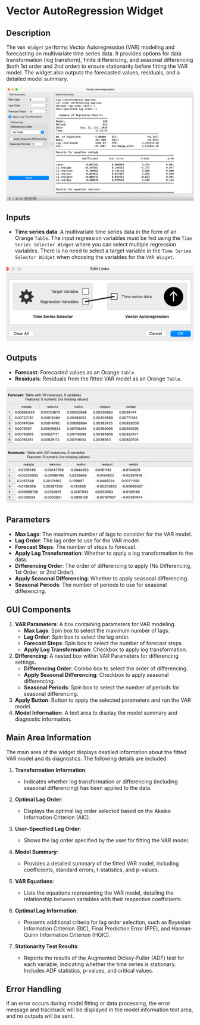 # Vector AutoRegression Widget

## Description
The `VAR Widget` performs Vector Autoregression (VAR) modeling and forecasting on multivariate time series data. It provides options for data transformation (log transform), finite differencing, and seasonal differencing (both 1st order and 2nd order) to ensure stationarity before fitting the VAR model. The widget also outputs the forecasted values, residuals, and a detailed model summary.

![](../images/sankarsh-widgets/var/var1.png)


## Inputs
- **Time series data**: A multivariate time series data in the form of an Orange `Table`. The input regression variables must be fed using the `Time Series Selector Widget` where you can select multiple regression variables. There is no need to select a target variable in the `Time Series Selector Widget` when choosing the variables for the `VAR Wisget`. 

![](../images/sankarsh-widgets/var/var3.png)

## Outputs
- **Forecast**: Forecasted values as an Orange `Table`.
- **Residuals**: Residuals from the fitted VAR model as an Orange `Table`.

![](../images/sankarsh-widgets/var/var2.png)


## Parameters
- **Max Lags**: The maximum number of lags to consider for the VAR model.
- **Lag Order**: The lag order to use for the VAR model.
- **Forecast Steps**: The number of steps to forecast.
- **Apply Log Transformation**: Whether to apply a log transformation to the data.
- **Differencing Order**: The order of differencing to apply (No Differencing, 1st Order, or 2nd Order).
- **Apply Seasonal Differencing**: Whether to apply seasonal differencing.
- **Seasonal Periods**: The number of periods to use for seasonal differencing.

## GUI Components
1. **VAR Parameters**: A box containing parameters for VAR modeling.
    - **Max Lags**: Spin box to select the maximum number of lags.
    - **Lag Order**: Spin box to select the lag order.
    - **Forecast Steps**: Spin box to select the number of forecast steps.
    - **Apply Log Transformation**: Checkbox to apply log transformation.
2. **Differencing**: A nested box within VAR Parameters for differencing settings.
    - **Differencing Order**: Combo box to select the order of differencing.
    - **Apply Seasonal Differencing**: Checkbox to apply seasonal differencing.
    - **Seasonal Periods**: Spin box to select the number of periods for seasonal differencing.
3. **Apply Button**: Button to apply the selected parameters and run the VAR model.
4. **Model Information**: A text area to display the model summary and diagnostic information.

## Main Area Information
The main area of the widget displays deatiled information about the fitted VAR model and its diagnostics. The following details are included:

1. **Transformation Information**: 
    - Indicates whether log transformation or differencing (including seasonal differencing) has been applied to the data.

2. **Optimal Lag Order**: 
    - Displays the optimal lag order selected based on the Akaike Information Criterion (AIC).

3. **User-Specified Lag Order**: 
    - Shows the lag order specified by the user for fitting the VAR model.

4. **Model Summary**: 
    - Provides a detailed summary of the fitted VAR model, including coefficients, standard errors, t-statistics, and p-values.

5. **VAR Equations**: 
    - Lists the equations representing the VAR model, detailing the relationship between variables with their respective coefficients.

6. **Optimal Lag Information**: 
    - Presents additional criteria for lag order selection, such as Bayesian Information Criterion (BIC), Final Prediction Error (FPE), and Hannan-Quinn Information Criterion (HQIC).

7. **Stationarity Test Results**: 
    - Reports the results of the Augmented Dickey-Fuller (ADF) test for each variable, indicating whether the time series is stationary. Includes ADF statistics, p-values, and critical values.

## Error Handling
If an error occurs during model fitting or data processing, the error message and traceback will be displayed in the model information text area, and no outputs will be sent.


